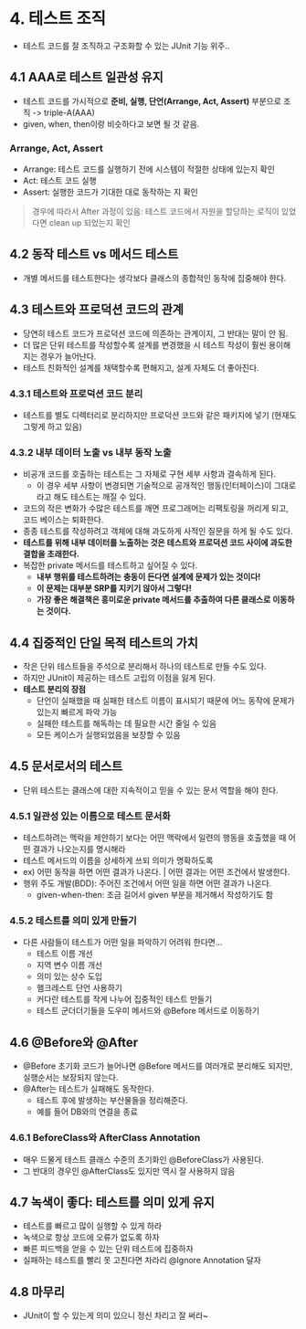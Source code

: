 # 4. 테스트 조직
- 테스트 코드를 잘 조직하고 구조화할 수 있는 JUnit 기능 위주..

## 4.1 AAA로 테스트 일관성 유지
- 테스트 코드를 가시적으로 **준비, 실행, 단언(Arrange, Act, Assert)** 부분으로 조직 -> triple-A(AAA)
- given, when, then이랑 비슷하다고 보면 될 것 같음.

### Arrange, Act, Assert
- Arrange: 테스트 코드를 실행하기 전에 시스템이 적절한 상태에 있는지 확인
- Act: 테스트 코드 실행
- Assert: 실행한 코드가 기대한 대로 동작하는 지 확인

> 경우에 따라서 After 과정이 있음: 테스트 코드에서 자원을 할당하는 로직이 있었다면 clean up 되었는지 확인

## 4.2 동작 테스트 vs 메서드 테스트
- 개별 메서드를 테스트한다는 생각보다 클래스의 종합적인 동작에 집중해야 한다.

## 4.3 테스트와 프로덕션 코드의 관계
- 당연히 테스트 코드가 프로덕션 코드에 의존하는 관계이지, 그 반대는 말이 안 됨.
- 더 많은 단위 테스트를 작성할수록 설계를 변경했을 시 테스트 작성이 훨씬 용이해지는 경우가 늘어난다.
- 테스트 친화적인 설계를 채택할수록 편해지고, 설계 자체도 더 좋아진다.

### 4.3.1 테스트와 프로덕션 코드 분리
- 테스트를 별도 디렉터리로 분리하지만 프로덕션 코드와 같은 패키지에 넣기 (현재도 그렇게 하고 있음)

### 4.3.2 내부 데이터 노출 vs 내부 동작 노출
- 비공개 코드를 호출하는 테스트는 그 자체로 구현 세부 사항과 결속하게 된다.
  - 이 경우 세부 사항이 변경되면 기술적으로 공개적인 행동(인터페이스)이 그대로라고 해도 테스트는 깨질 수 있다.
- 코드의 작은 변화가 수많은 테스트를 깨면 프로그래머는 리팩토링을 꺼리게 되고, 코드 베이스는 퇴화한다.
- 종종 테스트를 작성하려고 객체에 대해 과도하게 사적인 질문을 하게 될 수도 있다.
- **테스트를 위해 내부 데이터를 노출하는 것은 테스트와 프로덕션 코드 사이에 과도한 결합을 초래한다.**
- 복잡한 private 메서드를 테스트하고 싶어질 수 있다.
  - **내부 행위를 테스트하려는 충동이 든다면 설계에 문제가 있는 것이다!**
  - **이 문제는 대부분 SRP를 지키기 않아서 그렇다!**
  - **가장 좋은 해결책은 흥미로운 private 메서드를 추출하여 다른 클래스로 이동하는 것이다.**

## 4.4 집중적인 단일 목적 테스트의 가치
- 작은 단위 테스트들을 주석으로 분리해서 하나의 테스트로 만들 수도 있다.
- 하지만 JUnit이 제공하는 테스트 고립의 이점을 잃게 된다.
- **테스트 분리의 장점**
  - 단언이 실패했을 때 실패한 테스트 이름이 표시되기 때문에 어느 동작에 문제가 있는지 빠르게 파악 가능
  - 실패한 테스트를 해독하는 데 필요한 시간 줄일 수 있음
  - 모든 케이스가 실행되었음을 보장할 수 있음

## 4.5 문서로서의 테스트
- 단위 테스트는 클래스에 대한 지속적이고 믿을 수 있는 문서 역할을 해야 한다.

### 4.5.1 일관성 있는 이름으로 테스트 문서화
- 테스트하려는 맥락을 제안하기 보다는 어떤 맥락에서 일련의 행동을 호출했을 때 어떤 결과가 나오는지를 명시해라
- 테스트 메서드의 이름을 상세하게 쓰되 의미가 명확하도록
- ex) 어떤 동작을 하면 어떤 결과가 나온다. | 어떤 결과는 어떤 조건에서 발생한다.
- 행위 주도 개발(BDD): 주어진 조건에서 어떤 일을 하면 어떤 결과가 나온다.
  - given-when-then: 조금 길어서 given 부분을 제거해서 작성하기도 함

### 4.5.2 테스트를 의미 있게 만들기
- 다른 사람들이 테스트가 어떤 일을 파악하기 어려워 한다면...
  - 테스트 이름 개선
  - 지역 변수 이름 개선
  - 의미 있는 상수 도입
  - 햄크레스트 단언 사용하기
  - 커다란 테스트를 작게 나누어 집중적인 테스트 만들기
  - 테스트 군더더기들을 도우미 메서드와 @Before 메서드로 이동하기

## 4.6 @Before와 @After
- @Before 초기화 코드가 늘어나면 @Before 메서드를 여러개로 분리해도 되지만, 실행순서는 보장되지 않는다.
- @After는 테스트가 실패해도 동작한다.
  - 테스트 후에 발생하는 부산물들을 정리해준다.
  - 예를 들어 DB와의 연결을 종료

### 4.6.1 BeforeClass와 AfterClass Annotation
- 매우 드물게 테스트 클래스 수준의 초기화인 @BeforeClass가 사용된다.
- 그 반대의 경우인 @AfterClass도 있지만 역시 잘 사용하지 않음

## 4.7 녹색이 좋다: 테스트를 의미 있게 유지
- 테스트를 빠르고 많이 실행할 수 있게 하라
- 녹색으로 항상 코드에 오류가 없도록 하자
- 빠른 피드백을 얻을 수 있는 단위 테스트에 집중하자
- 실패하는 테스트를 빨리 못 고친다면 차라리 @Ignore Annotation 달자

## 4.8 마무리
- JUnit이 할 수 있는게 의미 있으니 정신 차리고 잘 써라~
